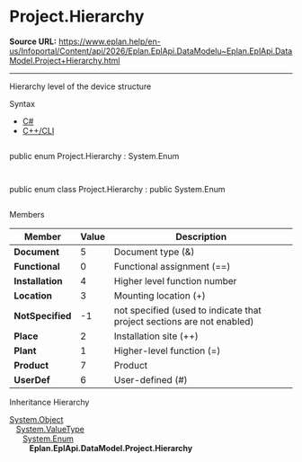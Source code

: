 # Project.Hierarchy

**Source URL:** https://www.eplan.help/en-us/Infoportal/Content/api/2026/Eplan.EplApi.DataModelu~Eplan.EplApi.DataModel.Project+Hierarchy.html

---

Hierarchy level of the device structure

Syntax

- [C#](#i-syntax-CS)
- [C++/CLI](#i-syntax-CPP2005)

```
```
public enum Project.Hierarchy : System.Enum
```
```

```
```
public enum class Project.Hierarchy : public System.Enum
```
```

Members

| Member | Value | Description |
| --- | --- | --- |
| **Document** | 5 | Document type (&) |
| **Functional** | 0 | Functional assignment (==) |
| **Installation** | 4 | Higher level function number |
| **Location** | 3 | Mounting location (+) |
| **NotSpecified** | -1 | not specified (used to indicate that project sections are not enabled) |
| **Place** | 2 | Installation site (++) |
| **Plant** | 1 | Higher-level function (=) |
| **Product** | 7 | Product |
| **UserDef** | 6 | User-defined (#) |

Inheritance Hierarchy

[System.Object](#)  
   [System.ValueType](#)  
      [System.Enum](#)  
         **Eplan.EplApi.DataModel.Project.Hierarchy**
